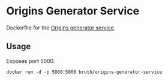 # Origins Generator Service

Dockerfile for the [Origins generator service](https://github.com/chop-dbhi/origins-generator-service/).

## Usage

Exposes port 5000.

```
docker run -d -p 5000:5000 bruth/origins-generator-service
```
